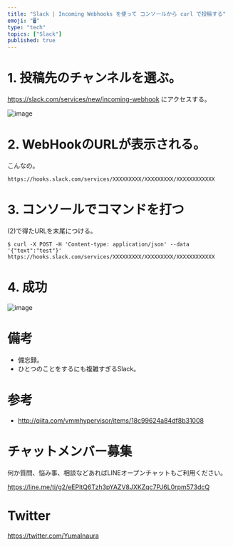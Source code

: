 ```yaml
---
title: "Slack | Incoming Webhooks を使って コンソールから curl で投稿する"
emoji: "🖥"
type: "tech"
topics: ["Slack"]
published: true
---
```


# 1. 投稿先のチャンネルを選ぶ。

https://slack.com/services/new/incoming-webhook にアクセスする。

![image](https://qiita-image-store.s3.amazonaws.com/0/89618/28b6a0bf-d07b-b5b1-fc26-04507bb07a01.png)

# 2.  WebHookのURLが表示される。

こんなの。

`https://hooks.slack.com/services/XXXXXXXXX/XXXXXXXXX/XXXXXXXXXXXX`


# 3. コンソールでコマンドを打つ

(2)で得たURLを末尾につける。

`$ curl -X POST -H 'Content-type: application/json' --data '{"text":"test"}' https://hooks.slack.com/services/XXXXXXXXX/XXXXXXXXX/XXXXXXXXXXXX`

# 4. 成功


![image](https://qiita-image-store.s3.amazonaws.com/0/89618/cc4547b6-9396-78a9-9773-ad5d0cbb2425.png)

# 備考

- 備忘録。
- ひとつのことをするにも複雑すぎるSlack。

# 参考

- http://qiita.com/vmmhypervisor/items/18c99624a84df8b31008








<!-- Update From Qiita API -->

# チャットメンバー募集


何か質問、悩み事、相談などあればLINEオープンチャットもご利用ください。

https://line.me/ti/g2/eEPltQ6Tzh3pYAZV8JXKZqc7PJ6L0rpm573dcQ





# Twitter


https://twitter.com/YumaInaura


<!-- Update From Qiita API -->


